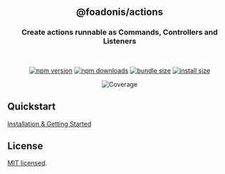 <div align="center">
<br/>

## @foadonis/actions

### Create actions runnable as Commands, Controllers and Listeners

<br/>
</div>

<div align="center">

<!-- automd:badges color="brightgreen" license name="@foadonis/actions" bundlephobia packagephobia -->

[![npm version](https://img.shields.io/npm/v/@foadonis/actions?color=brightgreen)](https://npmjs.com/package/@foadonis/actions)
[![npm downloads](https://img.shields.io/npm/dm/@foadonis/actions?color=brightgreen)](https://npm.chart.dev/@foadonis/actions)
[![bundle size](https://img.shields.io/bundlephobia/minzip/@foadonis/actions?color=brightgreen)](https://bundlephobia.com/package/@foadonis/actions)
[![install size](https://badgen.net/packagephobia/install/@foadonis/actions?color=brightgreen)](https://packagephobia.com/result?p=@foadonis/actions)

<!-- /automd -->

<!-- automd:coverage -->

![Coverage](https://img.shields.io/badge/coverage-0%25-red)

<!-- /automd -->

</div>

## Quickstart

[Installation & Getting Started](https://friendsofadonis.github.io/docs/actions/getting-started)

## License

[MIT licensed](LICENSE.md).
